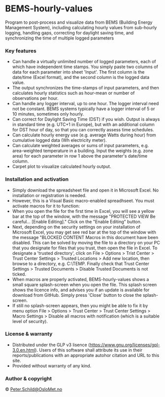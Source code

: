 # BEMS-hourly-values
Program to post-process and visualize data from BEMS (Building Energy Management System), including calculating hourly values from sub-hourly logging, handling gaps, correcting for daylight saving time, and synchronizing the time of multiple logged parameters

### Key features
- Can handle a virtually unlimited number of logged parameters, each of which have independent time stamps. You simply paste two columns of data for each parameter into sheet 'Input'. The first column is the date/time (Excel format), and the second column is the logged data value.
- The output synchronizes the time-stamps of input parameters, and then calculates hourly statistics such as hour-mean or number of observations per hour.
- Can handle any logger interval, up to one hour. The logger interval need not be constant. BEMS systems typically have a logger interval of 5 or 10 minutes, sometimes only hourly.
- Can correct for Daylight Saving Time (DST) if you wish. Output is always in standard time (e.g. UTC+1 in Europe), but with an additional column for DST hour of day, so that you can correctly assess time schedules.
- Can calculate hourly energy use (e.g. average Watts during hour) from cumulative logged data (Wh electricity meter).
- Can calculate weighted averages or sums of input parameters, e.g. area-weighted temperature in a building. Input the weights (e.g. zone area) for each parameter in row 1 above the parameter's date/time column.
- Carpet plot to visualize calculated hourly output.

### Installation and activation
- Simply download the spreadsheet file and open it in Microsoft Excel. No installation or registration is needed.
- However, this is a Visual Basic macro-enabled spreadhseet. You must activate macros for it to function: 
 - When you open the file for the first time in Excel, you will see a yellow bar at the top of the window, with the message "PROTECTED VIEW Be careful... [Enable Editing]." Click on the "Enable Editing" button. 
 - Next, depending on the security settings on your installation of Microsoft Excel, you may get see red bar at the top of the window with the message "BLOCKED CONTENT Macros in this document have been disabled. This can be solved by moving the file to a directory on your PC that you designate for files that you trust, then open the file in Excel. To designate a 'trusted directory', click on File > Options > Trist Center > Trust Center Settings > Trusted Locations > Add new location, then browse to a directory, e.g. C:\TEMP\. Finally check that Trust Center Settings > Trusted Documents > Disable Trusted Documents  is not ticked.
 - When macros are properly activated, BEMS-hourly-values shows a small square splash-screen when you open the file. This splash screen shows the licence info, and advises you if an update is available for download from GitHub. Simply press 'Close' button to close the splash-screen. 
 - If still no splash-screen appears, then you might be able to fix it by menu option File > Options > Trust Center > Trust Center Settings > Macro Settings > Disable all macros with notification (which is a suitable level of security).
  
### License & warranty
- Distributed under the GLP v3 lisence (https://www.gnu.org/licenses/gpl-3.0.en.html). Users of this software shall attribute its use in their reports/publications with an appropriate autohor citation and URL to this site.
- Provided without warranty of any kind.

### Author & copyright
© Peter.Schild@OsloMet.no

